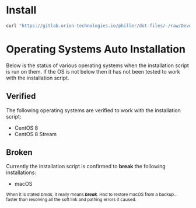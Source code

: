 # Install
```bash
curl "https://gitlab.orion-technologies.io/philler/dot-files/-/raw/Development/install.bash" | bash
```

# Operating Systems Auto Installation
Below is the status of various operating systems when the installation script is run on them. 
If the OS is not below then it has not been tested to work with the installation script.

## Verified
The following operating systems are verified to work with the installation script:
- CentOS 8
- CentOS 8 Stream

## Broken
Currently the installation script is confirmed to **break** the following installations:
- macOS

<sub>When it is stated *break*, it really means ***break***. Had to restore macOS from a backup... faster than
resolving all the soft link and pathing errors it caused.</sub>
